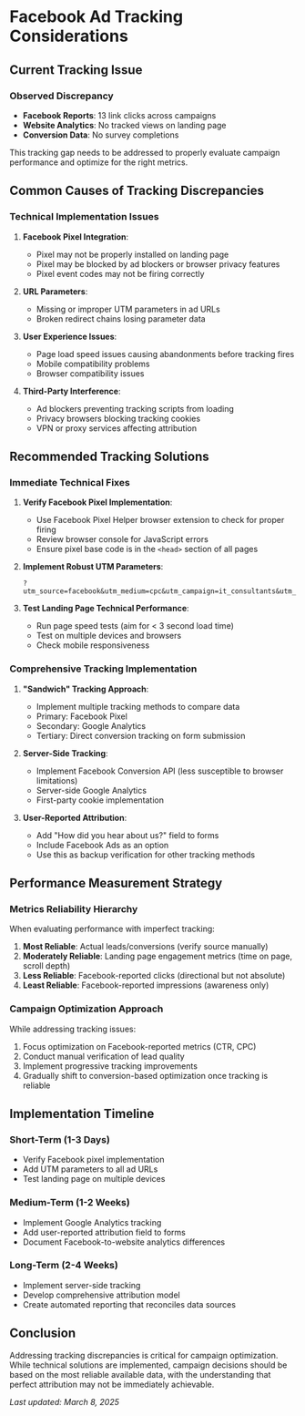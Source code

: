 # Facebook Ad Tracking Considerations

## Current Tracking Issue

### Observed Discrepancy
- **Facebook Reports**: 13 link clicks across campaigns
- **Website Analytics**: No tracked views on landing page
- **Conversion Data**: No survey completions

This tracking gap needs to be addressed to properly evaluate campaign performance and optimize for the right metrics.

## Common Causes of Tracking Discrepancies

### Technical Implementation Issues
1. **Facebook Pixel Integration**:
   - Pixel may not be properly installed on landing page
   - Pixel may be blocked by ad blockers or browser privacy features
   - Pixel event codes may not be firing correctly

2. **URL Parameters**:
   - Missing or improper UTM parameters in ad URLs
   - Broken redirect chains losing parameter data

3. **User Experience Issues**:
   - Page load speed issues causing abandonments before tracking fires
   - Mobile compatibility problems
   - Browser compatibility issues

4. **Third-Party Interference**:
   - Ad blockers preventing tracking scripts from loading
   - Privacy browsers blocking tracking cookies
   - VPN or proxy services affecting attribution

## Recommended Tracking Solutions

### Immediate Technical Fixes
1. **Verify Facebook Pixel Implementation**:
   - Use Facebook Pixel Helper browser extension to check for proper firing
   - Review browser console for JavaScript errors
   - Ensure pixel base code is in the `<head>` section of all pages

2. **Implement Robust UTM Parameters**:
   ```
   ?utm_source=facebook&utm_medium=cpc&utm_campaign=it_consultants&utm_content=math_wall&utm_term=apply_now
   ```

3. **Test Landing Page Technical Performance**:
   - Run page speed tests (aim for < 3 second load time)
   - Test on multiple devices and browsers
   - Check mobile responsiveness

### Comprehensive Tracking Implementation

1. **"Sandwich" Tracking Approach**:
   - Implement multiple tracking methods to compare data
   - Primary: Facebook Pixel
   - Secondary: Google Analytics
   - Tertiary: Direct conversion tracking on form submission

2. **Server-Side Tracking**:
   - Implement Facebook Conversion API (less susceptible to browser limitations)
   - Server-side Google Analytics
   - First-party cookie implementation

3. **User-Reported Attribution**:
   - Add "How did you hear about us?" field to forms
   - Include Facebook Ads as an option
   - Use this as backup verification for other tracking methods

## Performance Measurement Strategy

### Metrics Reliability Hierarchy
When evaluating performance with imperfect tracking:

1. **Most Reliable**: Actual leads/conversions (verify source manually)
2. **Moderately Reliable**: Landing page engagement metrics (time on page, scroll depth)
3. **Less Reliable**: Facebook-reported clicks (directional but not absolute)
4. **Least Reliable**: Facebook-reported impressions (awareness only)

### Campaign Optimization Approach

While addressing tracking issues:
1. Focus optimization on Facebook-reported metrics (CTR, CPC)
2. Conduct manual verification of lead quality
3. Implement progressive tracking improvements
4. Gradually shift to conversion-based optimization once tracking is reliable

## Implementation Timeline

### Short-Term (1-3 Days)
- Verify Facebook pixel implementation
- Add UTM parameters to all ad URLs
- Test landing page on multiple devices

### Medium-Term (1-2 Weeks)
- Implement Google Analytics tracking
- Add user-reported attribution field to forms
- Document Facebook-to-website analytics differences

### Long-Term (2-4 Weeks)
- Implement server-side tracking
- Develop comprehensive attribution model
- Create automated reporting that reconciles data sources

## Conclusion

Addressing tracking discrepancies is critical for campaign optimization. While technical solutions are implemented, campaign decisions should be based on the most reliable available data, with the understanding that perfect attribution may not be immediately achievable.

*Last updated: March 8, 2025*